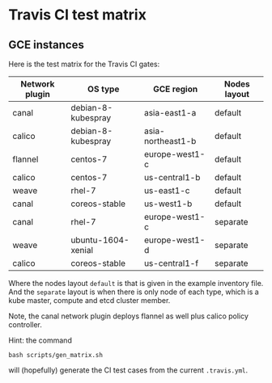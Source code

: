 Travis CI test matrix
=====================

GCE instances
-------------

Here is the test matrix for the Travis CI gates:

|           Network plugin|                  OS type|               GCE region|             Nodes layout|
|-------------------------|-------------------------|-------------------------|-------------------------|
|                    canal|       debian-8-kubespray|             asia-east1-a|                  default|
|                   calico|       debian-8-kubespray|        asia-northeast1-b|                  default|
|                  flannel|                 centos-7|           europe-west1-c|                  default|
|                   calico|                 centos-7|            us-central1-b|                  default|
|                    weave|                   rhel-7|               us-east1-c|                  default|
|                    canal|            coreos-stable|               us-west1-b|                  default|
|                    canal|                   rhel-7|           europe-west1-c|                 separate|
|                    weave|       ubuntu-1604-xenial|           europe-west1-d|                 separate|
|                   calico|            coreos-stable|            us-central1-f|                 separate|

Where the nodes layout `default` is that is given in the example inventory file.
And the `separate` layout is when there is only node of each type, which is a kube master,
compute and etcd cluster member.

Note, the canal network plugin deploys flannel as well plus calico policy controller.

Hint: the command
```
bash scripts/gen_matrix.sh
```
will (hopefully) generate the CI test cases from the current ``.travis.yml``.


